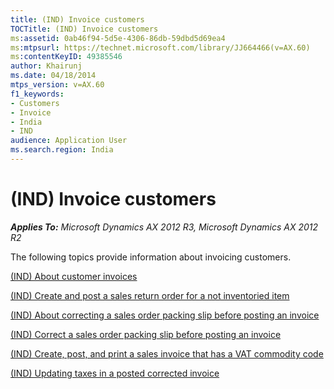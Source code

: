 ```yaml
---
title: (IND) Invoice customers
TOCTitle: (IND) Invoice customers
ms:assetid: 0ab46f94-5d5e-4306-86db-59dbd5d69ea4
ms:mtpsurl: https://technet.microsoft.com/library/JJ664466(v=AX.60)
ms:contentKeyID: 49385546
author: Khairunj
ms.date: 04/18/2014
mtps_version: v=AX.60
f1_keywords:
- Customers
- Invoice
- India
- IND
audience: Application User
ms.search.region: India
---
```


# (IND) Invoice customers 


_**Applies To:** Microsoft Dynamics AX 2012 R3, Microsoft Dynamics AX 2012 R2_

The following topics provide information about invoicing customers.

[(IND) About customer invoices](ind-about-customer-invoices.md)

[(IND) Create and post a sales return order for a not inventoried item](ind-create-and-post-a-sales-return-order-for-a-not-inventoried-item.md)

[(IND) About correcting a sales order packing slip before posting an invoice](ind-about-correcting-a-sales-order-packing-slip-before-posting-an-invoice.md)

[(IND) Correct a sales order packing slip before posting an invoice](ind-correct-a-sales-order-packing-slip-before-posting-an-invoice.md)

[(IND) Create, post, and print a sales invoice that has a VAT commodity code](ind-create-post-and-print-a-sales-invoice-that-has-a-vat-commodity-code.md)

[(IND) Updating taxes in a posted corrected invoice](ind-updating-taxes-in-a-posted-corrected-invoice.md)

  


